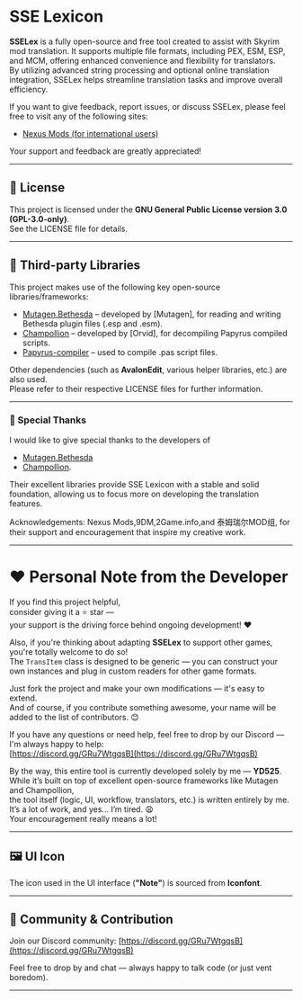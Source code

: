# SSE Lexicon

**SSELex** is a fully open-source and free tool created to assist with Skyrim mod translation. It supports multiple file formats, including PEX, ESM, ESP, and MCM, offering enhanced convenience and flexibility for translators.  
By utilizing advanced string processing and optional online translation integration, SSELex helps streamline translation tasks and improve overall efficiency.

If you want to give feedback, report issues, or discuss SSELex, please feel free to visit any of the following sites:  

- [Nexus Mods (for international users)](https://www.nexusmods.com/skyrimspecialedition/mods/143056)  

Your support and feedback are greatly appreciated!

---

## 📄 License

This project is licensed under the **GNU General Public License version 3.0 (GPL-3.0-only)**.  
See the LICENSE file for details.

---

## 🧩 Third-party Libraries

This project makes use of the following key open-source libraries/frameworks:

- [Mutagen.Bethesda](https://github.com/Mutagen-Modding/Mutagen) – developed by [Mutagen], for reading and writing Bethesda plugin files (.esp and .esm).  
- [Champollion](https://github.com/Orvid/Champollion) – developed by [Orvid], for decompiling Papyrus compiled scripts.  
- [Papyrus-compiler](https://github.com/russo-2025/papyrus-compiler) – used to compile .pas script files.

Other dependencies (such as **AvalonEdit**, various helper libraries, etc.) are also used.  
Please refer to their respective LICENSE files for further information.

---

### 🙏 Special Thanks

I would like to give special thanks to the developers of  
- [Mutagen.Bethesda](https://github.com/Mutagen-Modding/Mutagen)  
- [Champollion](https://github.com/Orvid/Champollion).  

Their excellent libraries provide SSE Lexicon with a stable and solid foundation, allowing us to focus more on developing the translation features.

Acknowledgements: Nexus Mods,9DM,2Game.info,and 泰姆瑞尔MOD组, for their support and encouragement that inspire my creative work.

---

# ❤️ Personal Note from the Developer

If you find this project helpful,  
consider giving it a ⭐ star —  
your support is the driving force behind ongoing development! ❤️

Also, if you're thinking about adapting **SSELex** to support other games, you're totally welcome to do so!  
The `TransItem` class is designed to be generic — you can construct your own instances and plug in custom readers for other game formats.  

Just fork the project and make your own modifications — it's easy to extend.  
And of course, if you contribute something awesome, your name will be added to the list of contributors. 😊

If you have any questions or need help, feel free to drop by our Discord — I'm always happy to help:  
[https://discord.gg/GRu7WtgqsB](https://discord.gg/GRu7WtgqsB)

By the way, this entire tool is currently developed solely by me — **YD525**.  
While it’s built on top of excellent open-source frameworks like Mutagen and Champollion,  
the tool itself (logic, UI, workflow, translators, etc.) is written entirely by me.  
It’s a lot of work, and yes... I’m tired. 😩  
Your encouragement really means a lot!

---

## 🖼️ UI Icon

The icon used in the UI interface (**"Note"**) is sourced from **Iconfont**.

---

## 💬 Community & Contribution

Join our Discord community: [https://discord.gg/GRu7WtgqsB](https://discord.gg/GRu7WtgqsB)  

Feel free to drop by and chat — always happy to talk code (or just vent boredom).

---